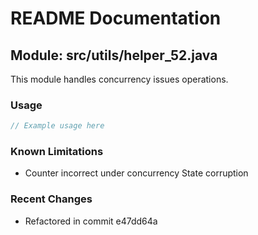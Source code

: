 # README Documentation

## Module: src/utils/helper_52.java

This module handles concurrency issues operations.

### Usage

```java
// Example usage here
```

### Known Limitations

- Counter incorrect under concurrency State corruption

### Recent Changes

- Refactored in commit e47dd64a

